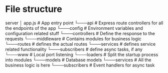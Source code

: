 # File structure

server
│   app.js          # App entry point
└───api             # Express route controllers for all the endpoints of the app
└───config          # Environment variables and configuration related stuff 
└───controllers     # Define the response to the requests
└───middleware      # Contains modules for business logic
└───routes          # defines the actual routes
└───services        # defines service related functionality
└───subscribers     # define async tasks, if any
└───www             # Local port listening
└───loaders         # Split the startup process into modules
└───models          # Database models
└───services        # All the business logic is here
└───subscribers     # Event handlers for async task
